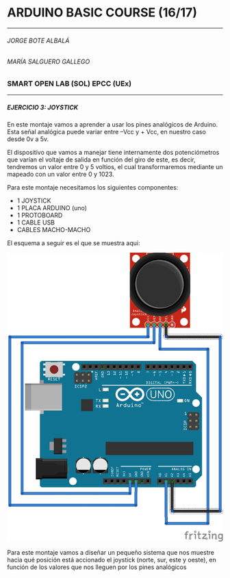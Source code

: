 # ARDUINO BASIC COURSE (16/17)
---
######  JORGE BOTE ALBALÁ
###### MARÍA SALGUERO GALLEGO
### SMART OPEN LAB (SOL) EPCC (UEx)  
---
##### EJERCICIO 3: JOYSTICK

En este montaje vamos a aprender a usar los pines analógicos de Arduino. Esta señal analógica puede variar entre –Vcc y + Vcc, en nuestro caso desde 0v a 5v. 

El dispositivo que vamos a manejar tiene internamente dos potenciómetros que varían el voltaje de salida en función del giro de este, es decir, tendremos un valor entre 0 y 5 voltios, el cual transformaremos mediante un mapeado con un valor entre 0 y 1023.

Para este montaje necesitamos los siguientes componentes:

- 1 JOYSTICK
- 1 PLACA ARDUINO (uno)
- 1 PROTOBOARD
- 1 CABLE USB
- CABLES MACHO-MACHO

El esquema a seguir es el que se muestra aqui:

![Alt text](ESQUEMA3_JOYSTICK.jpg?raw=true "ESQUEMA3_JOYSTICK")

Para este montaje vamos a diseñar un pequeño sistema que nos muestre hacia qué posición está accionado el joystick (norte, sur, este y oeste), en función de los valores que nos lleguen por los pines analógicos



